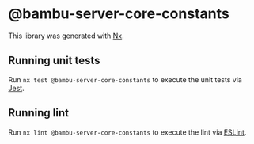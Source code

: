 # @bambu-server-core-constants

This library was generated with [Nx](https://nx.dev).

## Running unit tests

Run `nx test @bambu-server-core-constants` to execute the unit tests via [Jest](https://jestjs.io).

## Running lint

Run `nx lint @bambu-server-core-constants` to execute the lint via [ESLint](https://eslint.org/).

